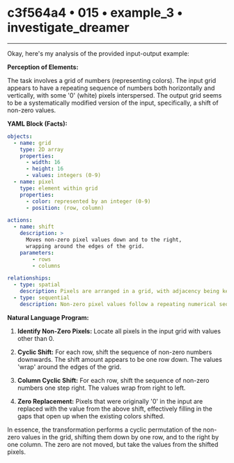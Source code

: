 # c3f564a4 • 015 • example_3 • investigate_dreamer

---
Okay, here's my analysis of the provided input-output example:

**Perception of Elements:**

The task involves a grid of numbers (representing colors). The input grid appears to have a repeating sequence of numbers both horizontally and vertically, with some '0' (white) pixels interspersed. The output grid seems to be a systematically modified version of the input, specifically, a shift of non-zero values.

**YAML Block (Facts):**



```yaml
objects:
  - name: grid
    type: 2D array
    properties:
      - width: 16
      - height: 16
      - values: integers (0-9)
  - name: pixel
    type: element within grid
    properties:
      - color: represented by an integer (0-9)
      - position: (row, column)

actions:
  - name: shift
    description: >
      Moves non-zero pixel values down and to the right,
      wrapping around the edges of the grid.
    parameters:
        - rows
        - columns

relationships:
  - type: spatial
    description: Pixels are arranged in a grid, with adjacency being key.
  - type: sequential
    description: Non-zero pixel values follow a repeating numerical sequence (1-7).
```



**Natural Language Program:**

1.  **Identify Non-Zero Pixels:** Locate all pixels in the input grid with values other than 0.

2.  **Cyclic Shift:** For each row, shift the sequence of non-zero numbers downwards. The shift amount appears to be one row down. The values 'wrap' around the edges of the grid.

3.  **Column Cyclic Shift:** For each row, shift the sequence of non-zero numbers one step right. The values wrap from right to left.

4.  **Zero Replacement:** Pixels that were originally '0' in the input are replaced with the value from the above shift, effectively filling in the gaps that open up when the existing colors shifted.

In essence, the transformation performs a cyclic permutation of the non-zero values in the grid, shifting them down by one row, and to the right by one column. The zero are not moved, but take the values from the shifted pixels.

